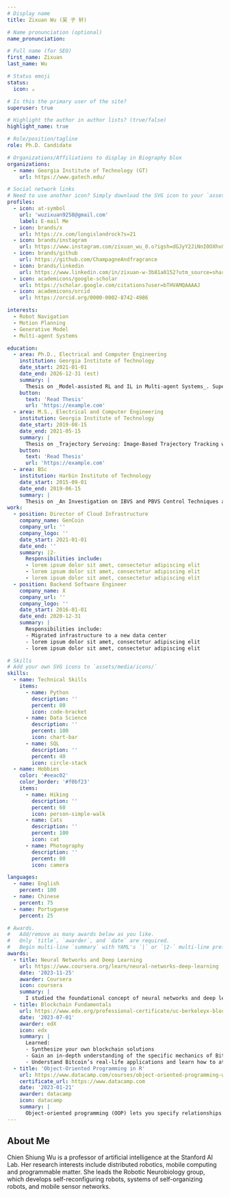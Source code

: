 ```yaml
---
# Display name
title: Zixuan Wu (吴 子 轩)

# Name pronunciation (optional)
name_pronunciation:

# Full name (for SEO)
first_name: Zixuan
last_name: Wu

# Status emoji
status:
  icon: ☕️

# Is this the primary user of the site?
superuser: true

# Highlight the author in author lists? (true/false)
highlight_name: true

# Role/position/tagline
role: Ph.D. Candidate

# Organizations/Affiliations to display in Biography blox
organizations:
  - name: Georgia Institute of Technology (GT)
    url: https://www.gatech.edu/

# Social network links
# Need to use another icon? Simply download the SVG icon to your `assets/media/icons/` folder.
profiles:
  - icon: at-symbol
    url: 'wuzixuan9258@gmail.com'
    label: E-mail Me
  - icon: brands/x
    url: https://x.com/longislandrock?s=21
  - icon: brands/instagram
    url: https://www.instagram.com/zixuan_wu_0.o?igsh=dGJyY2JiNnI0OXhv&utm_source=qr
  - icon: brands/github
    url: https://github.com/ChampagneAndfragrance
  - icon: brands/linkedin
    url: https://www.linkedin.com/in/zixuan-w-3b81a0152?utm_source=share&utm_campaign=share_via&utm_content=profile&utm_medium=ios_app
  - icon: academicons/google-scholar
    url: https://scholar.google.com/citations?user=bTHVAMQAAAAJ
  - icon: academicons/orcid
    url: https://orcid.org/0000-0002-8742-4986

interests:
  - Robot Navigation
  - Motion Planning
  - Generative Model
  - Multi-agent Systems

education:
  - area: Ph.D., Electrical and Computer Engineering
    institution: Georgia Institute of Technology
    date_start: 2021-01-01
    date_end: 2026-12-31 (est)
    summary: |
      Thesis on _Model-assisted RL and IL in Multi-agent Systems_. Supervised by [Prof Matthew Gombolay](https://www.cc.gatech.edu/people/matthew-gombolay).
    button:
      text: 'Read Thesis'
      url: 'https://example.com'
  - area: M.S., Electrical and Computer Engineering
    institution: Georgia Institute of Technology
    date_start: 2019-08-15
    date_end: 2021-05-15
    summary: |
      Thesis on _Trajectory Servoing: Image-Based Trajectory Tracking without Absolute Positioning_. Supervised by [Prof Patricio Vela](https://ece.gatech.edu/directory/patricio-antonio-vela).
    button:
      text: 'Read Thesis'
      url: 'https://example.com'
  - area: BSc
    institution: Harbin Institute of Technology
    date_start: 2015-09-01
    date_end: 2019-06-15
    summary: |
      Thesis on _An Investigation on IBVS and PBVS Control Techniques and Their Applications_. Supervised by [Prof Weiyang Lin](https://homepage.hit.edu.cn/linweiyang).
work:
  - position: Director of Cloud Infrastructure
    company_name: GenCoin
    company_url: ''
    company_logo: ''
    date_start: 2021-01-01
    date_end: ''
    summary: |2-
      Responsibilities include:
      - lorem ipsum dolor sit amet, consectetur adipiscing elit
      - lorem ipsum dolor sit amet, consectetur adipiscing elit
      - lorem ipsum dolor sit amet, consectetur adipiscing elit
  - position: Backend Software Engineer
    company_name: X
    company_url: ''
    company_logo: ''
    date_start: 2016-01-01
    date_end: 2020-12-31
    summary: |
      Responsibilities include:
      - Migrated infrastructure to a new data center
      - lorem ipsum dolor sit amet, consectetur adipiscing elit
      - lorem ipsum dolor sit amet, consectetur adipiscing elit

# Skills
# Add your own SVG icons to `assets/media/icons/`
skills:
  - name: Technical Skills
    items:
      - name: Python
        description: ''
        percent: 80
        icon: code-bracket
      - name: Data Science
        description: ''
        percent: 100
        icon: chart-bar
      - name: SQL
        description: ''
        percent: 40
        icon: circle-stack
  - name: Hobbies
    color: '#eeac02'
    color_border: '#f0bf23'
    items:
      - name: Hiking
        description: ''
        percent: 60
        icon: person-simple-walk
      - name: Cats
        description: ''
        percent: 100
        icon: cat
      - name: Photography
        description: ''
        percent: 80
        icon: camera

languages:
  - name: English
    percent: 100
  - name: Chinese
    percent: 75
  - name: Portuguese
    percent: 25

# Awards.
#   Add/remove as many awards below as you like.
#   Only `title`, `awarder`, and `date` are required.
#   Begin multi-line `summary` with YAML's `|` or `|2-` multi-line prefix and indent 2 spaces below.
awards:
  - title: Neural Networks and Deep Learning
    url: https://www.coursera.org/learn/neural-networks-deep-learning
    date: '2023-11-25'
    awarder: Coursera
    icon: coursera
    summary: |
      I studied the foundational concept of neural networks and deep learning. By the end, I was familiar with the significant technological trends driving the rise of deep learning; build, train, and apply fully connected deep neural networks; implement efficient (vectorized) neural networks; identify key parameters in a neural network’s architecture; and apply deep learning to your own applications.
  - title: Blockchain Fundamentals
    url: https://www.edx.org/professional-certificate/uc-berkeleyx-blockchain-fundamentals
    date: '2023-07-01'
    awarder: edX
    icon: edx
    summary: |
      Learned:
      - Synthesize your own blockchain solutions
      - Gain an in-depth understanding of the specific mechanics of Bitcoin
      - Understand Bitcoin’s real-life applications and learn how to attack and destroy Bitcoin, Ethereum, smart contracts and Dapps, and alternatives to Bitcoin’s Proof-of-Work consensus algorithm
  - title: 'Object-Oriented Programming in R'
    url: https://www.datacamp.com/courses/object-oriented-programming-with-s3-and-r6-in-r
    certificate_url: https://www.datacamp.com
    date: '2023-01-21'
    awarder: datacamp
    icon: datacamp
    summary: |
      Object-oriented programming (OOP) lets you specify relationships between functions and the objects that they can act on, helping you manage complexity in your code. This is an intermediate level course, providing an introduction to OOP, using the S3 and R6 systems. S3 is a great day-to-day R programming tool that simplifies some of the functions that you write. R6 is especially useful for industry-specific analyses, working with web APIs, and building GUIs.
---
```


## About Me

Chien Shiung Wu is a professor of artificial intelligence at the Stanford AI Lab. Her research interests include distributed robotics, mobile computing and programmable matter. She leads the Robotic Neurobiology group, which develops self-reconfiguring robots, systems of self-organizing robots, and mobile sensor networks.
